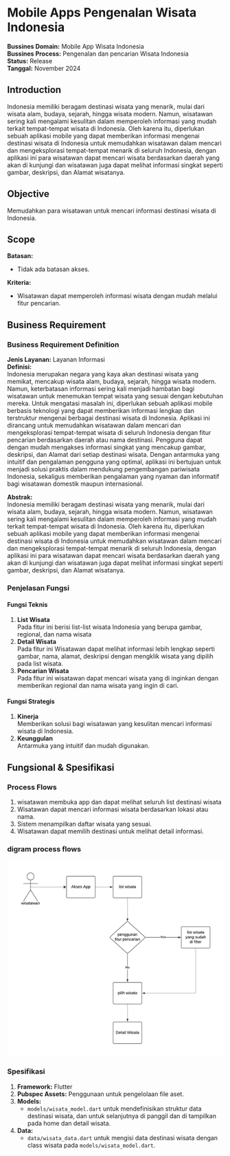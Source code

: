# Mobile Apps Pengenalan Wisata Indonesia

**Bussines Domain:** Mobile App Wisata Indonesia  
**Bussines Process:** Pengenalan dan pencarian Wisata Indonesia  
**Status:** Release  
**Tanggal:** November 2024  

## Introduction

Indonesia memiliki beragam destinasi wisata yang menarik, mulai dari wisata alam, budaya, sejarah, hingga wisata modern. Namun, wisatawan sering kali mengalami kesulitan dalam memperoleh informasi yang mudah terkait tempat-tempat wisata di Indonesia. Oleh karena itu, diperlukan sebuah aplikasi mobile yang dapat memberikan informasi mengenai destinasi wisata di Indonesia untuk memudahkan wisatawan dalam mencari dan mengeksplorasi tempat-tempat menarik di seluruh Indonesia, dengan aplikasi ini para wisatawan dapat mencari wisata berdasarkan daerah yang akan di  kunjungi dan wisatawan juga dapat melihat informasi singkat seperti gambar, deskripsi, dan Alamat wisatanya.

## Objective

Memudahkan para wisatawan untuk mencari informasi destinasi wisata di Indonesia.

## Scope

**Batasan:**  
- Tidak ada batasan akses.  

**Kriteria:**  
- Wisatawan dapat memperoleh informasi wisata dengan mudah melalui fitur pencarian.

## Business Requirement

### Business Requirement Definition

**Jenis Layanan:** Layanan Informasi  
**Definisi:**  
Indonesia merupakan negara yang kaya akan destinasi wisata yang memikat, mencakup wisata alam, budaya, sejarah, hingga wisata modern. Namun, keterbatasan informasi sering kali menjadi hambatan bagi wisatawan untuk menemukan tempat wisata yang sesuai dengan kebutuhan mereka. Untuk mengatasi masalah ini, diperlukan sebuah aplikasi mobile berbasis teknologi yang dapat memberikan informasi lengkap dan terstruktur mengenai berbagai destinasi wisata di Indonesia.
Aplikasi ini dirancang untuk memudahkan wisatawan dalam mencari dan mengeksplorasi tempat-tempat wisata di seluruh Indonesia dengan fitur pencarian berdasarkan daerah atau nama destinasi. Pengguna dapat dengan mudah mengakses informasi singkat yang mencakup gambar, deskripsi, dan Alamat dari setiap destinasi wisata. Dengan antarmuka yang intuitif dan pengalaman pengguna yang optimal, aplikasi ini bertujuan untuk menjadi solusi praktis dalam mendukung pengembangan pariwisata Indonesia, sekaligus memberikan pengalaman yang nyaman dan informatif bagi wisatawan domestik maupun internasional.

**Abstrak:**  
Indonesia memiliki beragam destinasi wisata yang menarik, mulai dari wisata alam, budaya, sejarah, hingga wisata modern. Namun, wisatawan sering kali mengalami kesulitan dalam memperoleh informasi yang mudah terkait tempat-tempat wisata di Indonesia. Oleh karena itu, diperlukan sebuah aplikasi mobile yang dapat memberikan informasi mengenai destinasi wisata di Indonesia untuk memudahkan wisatawan dalam mencari dan mengeksplorasi tempat-tempat menarik di seluruh Indonesia, dengan aplikasi ini para wisatawan dapat mencari wisata berdasarkan daerah yang akan di  kunjungi dan wisatawan juga dapat melihat informasi singkat seperti gambar, deskripsi, dan Alamat wisatanya.

### Penjelasan Fungsi

#### Fungsi Teknis
1. **List Wisata**  
   Pada fitur ini berisi list-list wisata Indonesia yang berupa gambar, regional, dan nama wisata
2. **Detail Wisata**  
   Pada fitur ini Wisatawan dapat melihat informasi lebih lengkap seperti gambar, nama, alamat, deskripsi dengan mengklik wisata yang dipilih pada list wisata.
3. **Pencarian Wisata**  
   Pada fitur ini wisatawan dapat mencari wisata yang di inginkan dengan memberikan regional dan nama wisata yang ingin di cari.

#### Fungsi Strategis
1. **Kinerja**  
   Memberikan solusi bagi wisatawan yang kesulitan mencari informasi wisata di Indonesia.
2. **Keunggulan**  
   Antarmuka yang intuitif dan mudah digunakan.

## Fungsional & Spesifikasi

### Process Flows

1. wisatawan membuka app dan dapat melihat seluruh list destinasi wisata
1. Wisatawan dapat mencari informasi wisata berdasarkan lokasi atau nama.
2. Sistem menampilkan daftar wisata yang sesuai.
3. Wisatawan dapat memilih destinasi untuk melihat detail informasi.

### digram process flows
![Process Flow Mobile App Wisata](assets/images/image.png)
### Spesifikasi
1. **Framework:** Flutter  
2. **Pubspec Assets:** Penggunaan untuk pengelolaan file aset.  
3. **Models:**  
   - `models/wisata_model.dart` untuk mendefinisikan struktur data destinasi wisata, dan untuk selanjutnya di panggil dan di tampilkan pada home dan detail wisata.
4. **Data:**  
   - `data/wisata_data.dart` untuk mengisi data destinasi wisata dengan class wisata pada `models/wisata_model.dart`.

